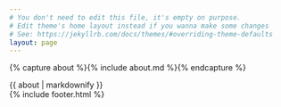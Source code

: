 ```yaml
---
# You don't need to edit this file, it's empty on purpose.
# Edit theme's home layout instead if you wanna make some changes
# See: https://jekyllrb.com/docs/themes/#overriding-theme-defaults
layout: page
---
```


{% capture about %}{% include about.md %}{% endcapture %}
<div class='about'>{{ about | markdownify }}</div>
{% include footer.html %}